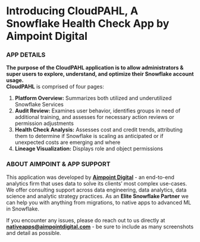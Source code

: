 # Introducing CloudPAHL, A Snowflake Health Check App by Aimpoint Digital

### APP DETAILS
**The purpose of the CloudPAHL application is to allow administrators & super users to explore, understand, and optimize their Snowflake account usage.** \
**CloudPAHL** is comprised of four pages: 
1. **Platform Overview:** Summarizes both utilized and underutilized Snowflake Services 
2. **Audit Review:** Examines user behavior, identifies groups in need of additional training, and assesses for necessary action reviews or permission adjustments 
3. **Health Check Analysis:** Assesses cost and credit trends, attributing them to determine if Snowflake is scaling as anticipated or if unexpected costs are emerging and where 
4. **Lineage Visualization:** Displays role and object permissions 

### ABOUT AIMPOINT & APP SUPPORT
This application was developed by **[Aimpoint Digital](https://aimpointdigital.com/)** - an end-to-end analytics firm that uses data to solve its clients’ most complex use-cases. We offer consulting support across data engineering, data analytics, data science and analytic strategy practices. As an **Elite Snowflake Partner** we can help you with anything from migrations, to native apps to advanced ML in Snowflake.

If you encounter any issues, please do reach out to us directly at **nativeapps@aimpointdigital.com** - be sure to include as many screenshots and detail as possible.
